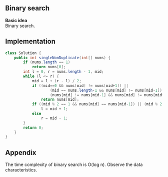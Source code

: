 **Binary search**  
---
**Basic idea**  
Binary search.

Implementation
---
```java
class Solution {
    public int singleNonDuplicate(int[] nums) {
        if (nums.length == 1)
            return nums[0];
        int l = 0, r = nums.length - 1, mid;
        while (l <= r) {
            mid = l + (r - l) / 2;
            if ((mid==0 && nums[mid] != nums[mid+1]) ||
                    (mid == nums.length-1 && nums[mid] != nums[mid-1]) ||
                    (nums[mid] != nums[mid-1] && nums[mid] != nums[mid+1]))
                return nums[mid];
            if ((mid % 2 == 1 && nums[mid] == nums[mid-1]) || (mid % 2 == 0 && nums[mid] != nums[mid-1]))
                l = mid + 1;
            else
                r = mid - 1;
        }
        return 0;
    }
}
```
**Appendix**
---
The time complexity of binary search is O(log n).
Observe the data characteristics.